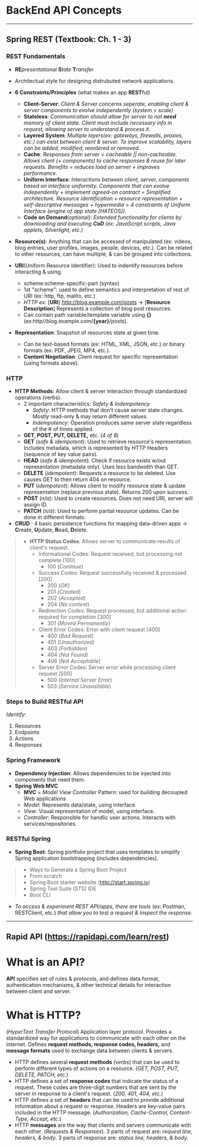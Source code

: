 # BackEnd API Concepts
------------------------
## Spring REST (Textbook: Ch. 1 - 3)
### REST Fundamentals
- **RE***presentational* **S***tate* **T***ransfer*
- Architectual style for designing distrubuted network applications.
- **6 Constraints/Principles** (what makes an app **REST**ful)
  - **Client-Server**: *Client & Server concerns seperate, enabling client & server components to evolve independently (system = scale)*
  - **Stateless**: *Communication should allow for server to not **need** memory of client state. Client must include necessary info in request, allowing server to understand & process it.*
  - **Layered System**: *Multiple layers(ex: gateways, firewalls, proxies, etc.) can exist between client & server. To improve scalability, layers can be added, modified, reordered or removed.*
  - **Cache**: *Responses from server = cacheable || non-cacheable.  Allows client (+ components) to cache responses & reuse for later requests. Benefits = reduces load on server + improves performance.*
  - **Uniform Interface**: *Interactions between client, server, components based on interface uniformity.  Components that can evolve independently + implement agreed-on contract = Simplified architecture.
    Resource identification + resource representation + self-descriptive messages + hypermedia = 4 constraints of Uniform Interface (engine of app state [HATEOS]).*
  - **Code on Demand**(optional): *Extended functionality for clients by downloading and executing **CoD** (ex: JavaScript scripts, Java applets, Silverlight, etc.)*

 - **Resource(s)**: Anything that can be accessed of manipulated (ex: videos, blog entries, user profiles, images, people, devices, etc.). Can be related to other resources, can have multiple, & can be grouped into collections.
  - **URI**(Uniform Resource Identifier): Used to indentify resources before interacting & using.
    - scheme:scheme-specific-part (syntax)
    - 1st "scheme": used to define semantics and interpretation of rest of URI (ex: http, ftp, mailto, etc.)
    - *HTTP ex*: [**URI**] http://blog.example.com/posts -> [**Resource Description**] Represents a collection of blog post resources.
    - Can contain path variable/template variable using **{}** (ex:http//blog.example.com/**{year}**/posts).
  - **Representation**: Snapshot of resources state at given time.
    - Can be text-based formats (ex: HTML, XML, JSON, etc.) or binary formats (ex: PDF, JPEG, MP4, etc.).
    - **Content Negotiation**: Client request for specific representation (using formats above).   
### HTTP
  - **HTTP Methods**: Allow client & server interaction through standardized operations (verbs).
    - 2 important characteristics: *Safety & Indempotency*
      - *Safety*: HTTP methods that don't cause server state changes. Mostly read-only & may return different values.
      - *Indempotency*: Operation produces same server state regardless of the # of times applied.
    - **GET, POST, PUT, DELETE,** etc. (*4 of 8*)
    - **GET** (*safe & idempotent*): Used to retrieve resource's representation. Includes metadata, which is represented by HTTP Headers (sequence of key value pairs).
    - **HEAD** (*safe & idempotent*): Check if resource exists w/out representation (metadata only). Uses less bandwidth than GET.
    - **DELETE** (*idempotent*): Requests a resource to be deleted. Use causes GET to then return 404 on resource.
    - **PUT** (*idempotent*): Allows client to modify resource state & update representation (replace previous state). Returns 200 upon success.
    - **POST** (*n/a*): Used to create resources. Does not need URI, server will assign ID.
    - **PATCH** (*n/a*): Used to perform partial resource updates. Can be done in different formats.
  - **CRUD** : 4 basic persistence functions for mapping data-driven apps -> **C**reate, **U**pdate, **R**ead, **D**elete.
>  - **HTTP Status Codes**: Allows server to communicate results of client's request.
>    - Informational Codes: Request received, but processing not complete [100]
>      - 100 (*Continue*)
>    - Success Codes: Request successfully received & processed [200]
>      - 200 (*OK*)
>      - 201 (*Created*)
>      - 202 (*Accepted*)
>      - 204 (*No content*) 
>    - Redirection Codes: Request processed, but additional action required for completion [300]
>      - 301 (*Moved Permanently*)
>    - Client Error Codes: Error with client request [400]
>      - 400 (*Bad Request*)
>      - 401 (*Unauthorized*)
>      - 403 (*Forbidden*)
>      - 404 (*Not Found*)
>      - 406 (*Not Acceptable*)
>    - Server Error Codes: Server error while processing client request [500]
>      - 500 (*Internal Server Error*)
>      - 503 (*Service Unavailable*)
### Steps to Build RESTful API
*Identify*:
  1) Resources
  2) Endpoints
  3) Actions
  4) Responses
### Spring Framework
- **Dependency Injection**: Allows dependencies to be injected into components that need them.
- **Spring Web MVC**
  - **MVC** = *Model View Controller* Pattern: used for building decoupled Web applications
  - *Model*: Represents data/state, using interface.
  - *View*: Visual representation of model, using interface.
  - *Controller*: Responsible for handlic user actions. Interacts with services/repositories.
### RESTful Spring
- **Spring Boot**: Spring portfolio project that uses templates to simplify Spring application bootstrapping (includes dependencies).
> - Ways to Generate a Spring Boot Project
>  - From scratch
>  - Spring Boot starter website (http://start.spring.io)
>  - Spring Tool Suite (STS) IDE
>  - Boot CLI
- *To access & experiment REST API/apps, there are tools* (ex: Postman, RESTClient, etc.) *that allow you to test a request & inspect the response.*
-----------------------------------------------------------------------------------------------
## Rapid API (https://rapidapi.com/learn/rest)
# What is an API?
**API** specifies set of rules & protocols, and defines data format, authentication mechanisms, & other technical details for interaction between client and server.
# What is HTTP?
(*HyperText Transfer Protocol*) Application layer protocol. Provides a standardized way for applications to communicate with each other on the internet. Defines **request methods, response codes, headers,** and **message formats** used to exchange data between clients & servers.
- HTTP defines several **request methods** (*verbs*) that can be used to perform different types of actions on a resource. (*GET, POST, PUT, DELETE, PATCH, etc.*)
- HTTP defines a set of **response codes** that indicate the status of a request. These codes are three-digit numbers that are sent by the server in response to a client's request. (*200, 401, 404, etc.*)
- HTTP defines a set of **headers** that can be used to provide additional information about a request or response. Headers are key-value pairs included in the HTTP message. (*Authorization, Cache-Control, Content-Type, Accept, etc.*)
- HTTP **messages** are the way that clients and servers communicate with each other. (*Requests & Responses*). 3 parts of request are: *request line, headers, & body*. 3 parts of response are: *status line, headers, & body*.


